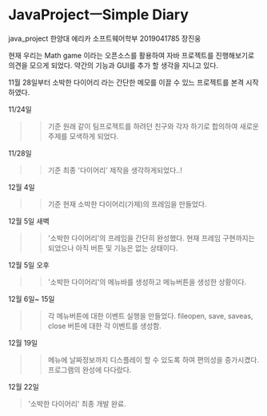 # JavaProjectㅡSimple Diary
java_project
한양대 에리카 소프트웨어학부 2019041785 장진웅

현재 우리는 Math game 이라는 오픈소스를 활용하여 자바 프로젝트를 진행해보기로 의견을 모으게 되었다.
약간의 기능과 GUI를 추가 할 생각을 지니고 있다.

11월 28일부터 소박한 다이어리 라는 간단한 메모를 이끌 수 있느 프로젝트를 본격 시작하였다.

11/24일 
>>기준 원래 같이 팀프로젝트를 하려던 친구와 각자 하기로 합의하여 새로운 주제를 모색하게 되었다.


11/28일 
>>기준 최종 '다이어리' 제작을 생각하게되었다..!


12월 4일
>>기준 현재 소박한 다이어리(가제)의 프레임을 만들었다.


12월 5일 새벽
>>'소박한 다이어리'의 프레임을 간단히 완성했다. 현재 프레임 구현까지는 되었으나 아직 버튼 및 기능은 없는 상태이다.

12월 5일 오후
>>'소박한 다이어리'의 메뉴바를 생성하고 메뉴버튼을 생성한 상황이다.

12월 6일~ 15일
>> 각 메뉴버튼에 대한 이벤트 실행을 만들었다. fileopen, save, saveas, close 버튼에 대한 각 이벤트를 생성함.

12월 19일 
>> 메뉴에 날짜정보까지 디스플레이 할 수 있도록 하여 편의성을 증가시켰다. 프로그램의 완성에 다다랐다.

12월 22일
> '소박한 다이어리' 최종 개발 완료. 
